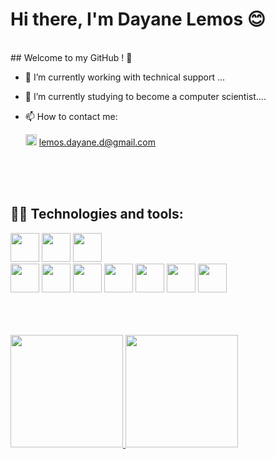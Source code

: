 # Hi there, I'm Dayane Lemos 😊
<br>
## Welcome to my GitHub ! 💙

- 🔭 I’m currently working with technical support ...
- 🌱 I’m currently studying to become a computer scientist....
- 📫 How to contact me: 
  
  <img width="18px" src="https://img.icons8.com/external-vitaliy-gorbachev-blue-vitaly-gorbachev/46/000000/external-mail-mail-vitaliy-gorbachev-blue-vitaly-gorbachev-9.png"/>  lemos.dayane.d@gmail.com

<br>
<br>
<br>

## 🧑‍💻 Technologies and tools:

<code><img width="46px" src="https://cdn.jsdelivr.net/gh/devicons/devicon/icons/debian/debian-original.svg" /></code>
<code><img   width="46px"  src="https://cdn.jsdelivr.net/gh/devicons/devicon/icons/css3/css3-original.svg" /></code>
<code><img   width="46px"  src="https://cdn.jsdelivr.net/gh/devicons/devicon/icons/javascript/javascript-original.svg" /></code>
<code>
<img  width="46px"  src="https://cdn.jsdelivr.net/gh/devicons/devicon/icons/html5/html5-plain-wordmark.svg" /></code>
<code><img   width="46px" src="https://cdn.jsdelivr.net/gh/devicons/devicon/icons/typescript/typescript-plain.svg" /></code>
<code><img   width="46px" src="https://cdn.jsdelivr.net/gh/devicons/devicon/icons/react/react-original-wordmark.svg" /></code>
<code><img  width="46px"  src="https://cdn.jsdelivr.net/gh/devicons/devicon/icons/mysql/mysql-plain-wordmark.svg" /></code>
<code><img  width="46px"  src="https://cdn.jsdelivr.net/gh/devicons/devicon/icons/nodejs/nodejs-plain-wordmark.svg" /></code>
<code><img  width="46px" src="https://cdn.jsdelivr.net/gh/devicons/devicon/icons/flutter/flutter-original.svg" /></code>
<code><img  width="46px" src="https://cdn.jsdelivr.net/gh/devicons/devicon/icons/docker/docker-original-wordmark.svg" /></code>     

<br>
<br>
<br>

<div>
<a href="https://github.com/dayanels">
<img height="180em" src="https://github-readme-stats.vercel.app/api/top-langs/?username=dayanels&layout=compact&langs_count=7&theme=dracula"/>
<img height="180em" src="https://github-readme-stats.vercel.app/api?username=dayanels&show_icons=true&theme=dracula&include_all_commits=true&count_private=true"/>
</div>
          
          
          

<!--
**dayanels/dayanels** is a ✨ _special_ ✨ repository because its `README.md` (this file) appears on your GitHub profile.

Here are some ideas to get you started:

- 👯 I’m looking to collaborate on ...
- 🤔 I’m looking for help with ...
- 💬 Ask me about ...
- 😄 Pronouns: ...
- ⚡ Fun fact: ...
-->
